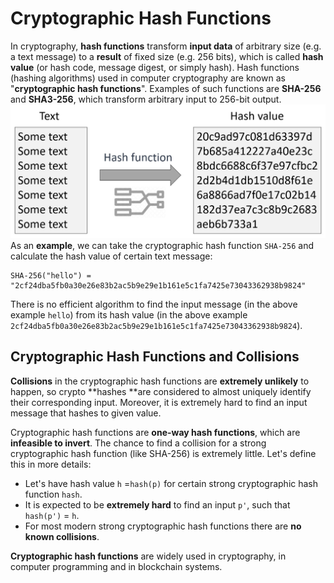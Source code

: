 # Cryptographic Hash Functions

In cryptography, **hash functions** transform **input data** of arbitrary size \(e.g. a text message\) to a **result** of fixed size \(e.g. 256 bits\), which is called **hash value** \(or hash code, message digest, or simply hash\). Hash functions \(hashing algorithms\) used in computer cryptography are known as "**cryptographic hash functions**". Examples of such functions are **SHA-256** and **SHA3-256**, which transform arbitrary input to 256-bit output.![](/assets/crypto-hash-function.jpg)As an **example**, we can take the cryptographic hash function `SHA-256` and calculate the hash value of certain text message:

```
SHA-256("hello") = "2cf24dba5fb0a30e26e83b2ac5b9e29e1b161e5c1fa7425e73043362938b9824"
```

There is no efficient algorithm to find the input message \(in the above example `hello`\) from its hash value \(in the above example `2cf24dba5fb0a30e26e83b2ac5b9e29e1b161e5c1fa7425e73043362938b9824`\).

## Cryptographic Hash Functions and Collisions

**Collisions** in the cryptographic hash functions are **extremely unlikely** to happen, so crypto **hashes **are considered to almost uniquely identify their corresponding input. Moreover, it is extremely hard to find an input message that hashes to given value.

Cryptographic hash functions are **one-way hash functions**, which are **infeasible to invert**. The chance to find a collision for a strong cryptographic hash function \(like SHA-256\) is extremely little. Let's define this in more details:

* Let's have hash value `h` =`hash(p)` for certain strong cryptographic hash function `hash`.
* It is expected to be **extremely hard** to find an input `p'`, such that `hash(p')` = `h`.
* For most modern strong cryptographic hash functions there are **no known collisions**.

**Cryptographic hash functions** are widely used in cryptography, in computer programming and in blockchain systems.

